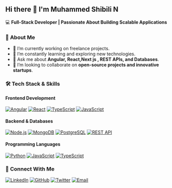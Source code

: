 
## **Hi there 👋 I'm Muhammed Shibili N**  

💻 **Full-Stack Developer | Passionate About Building Scalable Applications**  

### 🚀 **About Me**  
- 🔭 I’m currently working on freelance projects.  
- 🌱 I’m constantly learning and exploring new technologies.  
- 💬 Ask me about **Angular, React,Next js , REST APIs, and Databases**.  
- 👯 I’m looking to collaborate on **open-source projects and innovative startups**.  

### 🛠 **Tech Stack & Skills**  

#### **Frontend Development**  
[![Angular](https://img.shields.io/badge/Angular-DD0031?style=for-the-badge&logo=angular&logoColor=white)](https://angular.io/) [![React](https://img.shields.io/badge/React-61DAFB?style=for-the-badge&logo=react&logoColor=white)](https://reactjs.org/)  [![TypeScript](https://img.shields.io/badge/TypeScript-3178C6?style=for-the-badge&logo=typescript&logoColor=white)](https://www.typescriptlang.org/)  [![JavaScript](https://img.shields.io/badge/JavaScript-F7DF1E?style=for-the-badge&logo=javascript&logoColor=black)](https://developer.mozilla.org/en-US/docs/Web/JavaScript)  

#### **Backend & Databases**  
[![Node.js](https://img.shields.io/badge/Node.js-339933?style=for-the-badge&logo=node.js&logoColor=white)](https://nodejs.org/) [![MongoDB](https://img.shields.io/badge/MongoDB-47A248?style=for-the-badge&logo=mongodb&logoColor=white)](https://www.mongodb.com/)  [![PostgreSQL](https://img.shields.io/badge/PostgreSQL-336791?style=for-the-badge&logo=postgresql&logoColor=white)](https://www.postgresql.org/) [![REST API](https://img.shields.io/badge/REST-02569B?style=for-the-badge&logo=rest&logoColor=white)](#)  

#### **Programming Languages**  
[![Python](https://img.shields.io/badge/Python-3776AB?style=for-the-badge&logo=python&logoColor=white)](https://www.python.org/) [![JavaScript](https://img.shields.io/badge/JavaScript-F7DF1E?style=for-the-badge&logo=javascript&logoColor=black)](https://developer.mozilla.org/en-US/docs/Web/JavaScript) [![TypeScript](https://img.shields.io/badge/TypeScript-3178C6?style=for-the-badge&logo=typescript&logoColor=white)](https://www.typescriptlang.org/)  
 
### 🔗 **Connect With Me**  
[![LinkedIn](https://img.shields.io/badge/LinkedIn-0A66C2?style=for-the-badge&logo=linkedin&logoColor=white)](https://www.linkedin.com/in/muhammedshibilin) [![GitHub](https://img.shields.io/badge/GitHub-181717?style=for-the-badge&logo=github&logoColor=white)](https://github.com/ziblyy) [![Twitter](https://img.shields.io/badge/Twitter-1DA1F2?style=for-the-badge&logo=twitter&logoColor=white)](https://twitter.com/muhammedshibilin) [![Email](https://img.shields.io/badge/Email-D14836?style=for-the-badge&logo=gmail&logoColor=white)](mailto:nkshibili17@gmail.com)
 

